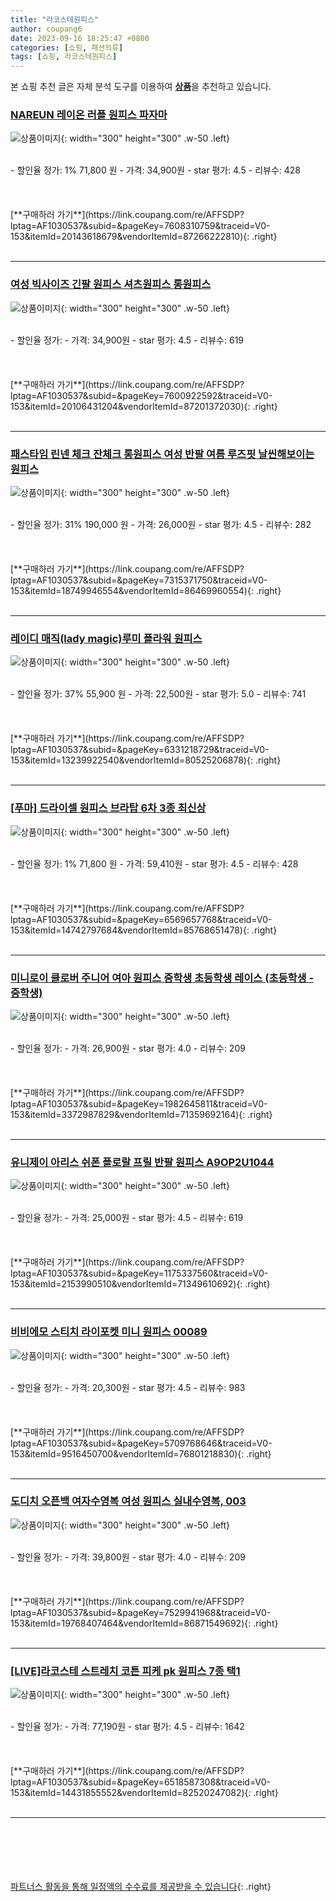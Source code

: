 ```yaml
---
title: "라코스테원피스"
author: coupang6
date: 2023-09-16 18:25:47 +0800
categories: [쇼핑, 패션의류]
tags: [쇼핑, 라코스테원피스]
---
```


본 쇼핑 추천 글은 자체 분석 도구를 이용하여 [**상품**](https://link.coupang.com/a/bao1ui)을 추천하고 있습니다.

### [NAREUN 레이온 러플 원피스 파자마](https://link.coupang.com/re/AFFSDP?lptag=AF1030537&subid=&pageKey=7608310759&traceid=V0-153&itemId=20143618679&vendorItemId=87266222810)

![상품이미지](https://thumbnail8.coupangcdn.com/thumbnails/remote/230x230ex/image/vendor_inventory/552a/56d7496df4fdf2b7daad447c05b7fc6340def8c04f44da57ec35658b136e.jpg){: width="300" height="300" .w-50 .left}


<br>
- 할인율 정가: 1%  71,800   원
- 가격: 34,900원
- star 평가: 4.5
- 리뷰수: 428
<br>
<br>
<br>
<br>
[**구매하러 가기**](https://link.coupang.com/re/AFFSDP?lptag=AF1030537&subid=&pageKey=7608310759&traceid=V0-153&itemId=20143618679&vendorItemId=87266222810){: .right}
<br>
<br>

---

### [여성 빅사이즈 긴팔 원피스 셔츠원피스 롱원피스](https://link.coupang.com/re/AFFSDP?lptag=AF1030537&subid=&pageKey=7600922592&traceid=V0-153&itemId=20106431204&vendorItemId=87201372030)

![상품이미지](https://thumbnail10.coupangcdn.com/thumbnails/remote/230x230ex/image/vendor_inventory/9e59/2d4465e1ace65401df99e8a8e13330c6a0a33d7933091fce2963f0b67323.jpg){: width="300" height="300" .w-50 .left}


<br>
- 할인율 정가: 
- 가격: 34,900원
- star 평가: 4.5
- 리뷰수: 619
<br>
<br>
<br>
<br>
[**구매하러 가기**](https://link.coupang.com/re/AFFSDP?lptag=AF1030537&subid=&pageKey=7600922592&traceid=V0-153&itemId=20106431204&vendorItemId=87201372030){: .right}
<br>
<br>

---

### [패스타임 린넨 체크 잔체크 롱원피스 여성 반팔 여름 루즈핏 날씬해보이는 원피스](https://link.coupang.com/re/AFFSDP?lptag=AF1030537&subid=&pageKey=7315371750&traceid=V0-153&itemId=18749946554&vendorItemId=86469960554)

![상품이미지](https://thumbnail7.coupangcdn.com/thumbnails/remote/230x230ex/image/vendor_inventory/7163/a4d02537eb2fbff5379e8e518ce07aaeed036c75e663c205f78b3bbb38f1.jpg){: width="300" height="300" .w-50 .left}


<br>
- 할인율 정가: 31%  190,000   원
- 가격: 26,000원
- star 평가: 4.5
- 리뷰수: 282
<br>
<br>
<br>
<br>
[**구매하러 가기**](https://link.coupang.com/re/AFFSDP?lptag=AF1030537&subid=&pageKey=7315371750&traceid=V0-153&itemId=18749946554&vendorItemId=86469960554){: .right}
<br>
<br>

---

### [레이디 매직(lady magic)루미 플라워 원피스](https://link.coupang.com/re/AFFSDP?lptag=AF1030537&subid=&pageKey=6331218729&traceid=V0-153&itemId=13239922540&vendorItemId=80525206878)

![상품이미지](https://thumbnail8.coupangcdn.com/thumbnails/remote/230x230ex/image/vendor_inventory/ee0c/f91eafb305a281e6452895a26df3bae1c276eae4aa5933349b08488a4ca3.jpg){: width="300" height="300" .w-50 .left}


<br>
- 할인율 정가: 37%  55,900   원
- 가격: 22,500원
- star 평가: 5.0
- 리뷰수: 741
<br>
<br>
<br>
<br>
[**구매하러 가기**](https://link.coupang.com/re/AFFSDP?lptag=AF1030537&subid=&pageKey=6331218729&traceid=V0-153&itemId=13239922540&vendorItemId=80525206878){: .right}
<br>
<br>

---

### [[푸마] 드라이셀 원피스 브라탑 6차 3종 최신상](https://link.coupang.com/re/AFFSDP?lptag=AF1030537&subid=&pageKey=6569657768&traceid=V0-153&itemId=14742797684&vendorItemId=85768651478)

![상품이미지](https://thumbnail9.coupangcdn.com/thumbnails/remote/230x230ex/image/vendor_inventory/da4d/acd1bd6e0c6c62215ded746a4011472a17e5c91aef152ffd27190bbf6a8a.jpg){: width="300" height="300" .w-50 .left}


<br>
- 할인율 정가: 1%  71,800   원
- 가격: 59,410원
- star 평가: 4.5
- 리뷰수: 428
<br>
<br>
<br>
<br>
[**구매하러 가기**](https://link.coupang.com/re/AFFSDP?lptag=AF1030537&subid=&pageKey=6569657768&traceid=V0-153&itemId=14742797684&vendorItemId=85768651478){: .right}
<br>
<br>

---

### [미니로이 클로버 주니어 여아 원피스 중학생 초등학생 레이스 (초등학생 - 중학생)](https://link.coupang.com/re/AFFSDP?lptag=AF1030537&subid=&pageKey=1982645811&traceid=V0-153&itemId=3372987829&vendorItemId=71359692164)

![상품이미지](https://thumbnail8.coupangcdn.com/thumbnails/remote/230x230ex/image/vendor_inventory/cec9/ad6aacff8d2d3bf01fa32ce92f2a1407103928a6b64b7c2045f5ebb70ce3.jpg){: width="300" height="300" .w-50 .left}


<br>
- 할인율 정가: 
- 가격: 26,900원
- star 평가: 4.0
- 리뷰수: 209
<br>
<br>
<br>
<br>
[**구매하러 가기**](https://link.coupang.com/re/AFFSDP?lptag=AF1030537&subid=&pageKey=1982645811&traceid=V0-153&itemId=3372987829&vendorItemId=71359692164){: .right}
<br>
<br>

---

### [유니제이 아리스 쉬폰 플로랄 프릴 반팔 원피스 A9OP2U1044](https://link.coupang.com/re/AFFSDP?lptag=AF1030537&subid=&pageKey=1175337560&traceid=V0-153&itemId=2153990510&vendorItemId=71349610692)

![상품이미지](https://thumbnail9.coupangcdn.com/thumbnails/remote/230x230ex/image/retail/images/2020/01/13/15/0/a8433229-bf3c-4164-a0fb-7b3ab681f845.jpg){: width="300" height="300" .w-50 .left}


<br>
- 할인율 정가: 
- 가격: 25,000원
- star 평가: 4.5
- 리뷰수: 619
<br>
<br>
<br>
<br>
[**구매하러 가기**](https://link.coupang.com/re/AFFSDP?lptag=AF1030537&subid=&pageKey=1175337560&traceid=V0-153&itemId=2153990510&vendorItemId=71349610692){: .right}
<br>
<br>

---

### [비비에모 스티치 라이포켓 미니 원피스 00089](https://link.coupang.com/re/AFFSDP?lptag=AF1030537&subid=&pageKey=5709768646&traceid=V0-153&itemId=9516450700&vendorItemId=76801218830)

![상품이미지](https://thumbnail6.coupangcdn.com/thumbnails/remote/230x230ex/image/rs_quotation_api/ulgejop5/93270aac41a741c0a92ae62fa259279f.jpg){: width="300" height="300" .w-50 .left}


<br>
- 할인율 정가: 
- 가격: 20,300원
- star 평가: 4.5
- 리뷰수: 983
<br>
<br>
<br>
<br>
[**구매하러 가기**](https://link.coupang.com/re/AFFSDP?lptag=AF1030537&subid=&pageKey=5709768646&traceid=V0-153&itemId=9516450700&vendorItemId=76801218830){: .right}
<br>
<br>

---

### [도디치 오픈백 여자수영복 여성 원피스 실내수영복, 003](https://link.coupang.com/re/AFFSDP?lptag=AF1030537&subid=&pageKey=7529941968&traceid=V0-153&itemId=19768407464&vendorItemId=86871549692)

![상품이미지](https://thumbnail7.coupangcdn.com/thumbnails/remote/230x230ex/image/vendor_inventory/3efa/47f22c1905d2f30519569329d5f06a74abd0f2cb3401bf895addb8c53464.jpg){: width="300" height="300" .w-50 .left}


<br>
- 할인율 정가: 
- 가격: 39,800원
- star 평가: 4.0
- 리뷰수: 209
<br>
<br>
<br>
<br>
[**구매하러 가기**](https://link.coupang.com/re/AFFSDP?lptag=AF1030537&subid=&pageKey=7529941968&traceid=V0-153&itemId=19768407464&vendorItemId=86871549692){: .right}
<br>
<br>

---

### [[LIVE]라코스테 스트레치 코튼 피케 pk 원피스 7종 택1](https://link.coupang.com/re/AFFSDP?lptag=AF1030537&subid=&pageKey=6518587308&traceid=V0-153&itemId=14431855552&vendorItemId=82520247082)

![상품이미지](https://thumbnail8.coupangcdn.com/thumbnails/remote/230x230ex/image/vendor_inventory/f7f6/4f962fb149a7bc7e850d20bf6f0645eb853a80c01bd758808cf57579fb06.jpg){: width="300" height="300" .w-50 .left}


<br>
- 할인율 정가: 
- 가격: 77,190원
- star 평가: 4.5
- 리뷰수: 1642
<br>
<br>
<br>
<br>
[**구매하러 가기**](https://link.coupang.com/re/AFFSDP?lptag=AF1030537&subid=&pageKey=6518587308&traceid=V0-153&itemId=14431855552&vendorItemId=82520247082){: .right}
<br>
<br>

---
<br><br><br><br><br> [파트너스 활동을 통해 일정액의 수수료를 제공받을 수 있습니다](https://link.coupang.com/a/bao1ui){: .right}